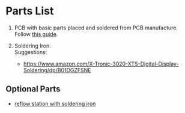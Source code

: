 # Parts List
1. PCB with basic parts placed and soldered from PCB manufacture.  Follow [this guide](../orderingGuide/readme.md). 

1. Soldering Iron.  
Suggestions:
    * https://www.amazon.com/X-Tronic-3020-XTS-Digital-Display-Soldering/dp/B01DGZFSNE
    


## Optional Parts
* [reflow station with soldering iron](https://www.amazon.com/Flexzion-Digital-Soldering-Station-Desoldering/dp/B0154G4A28)